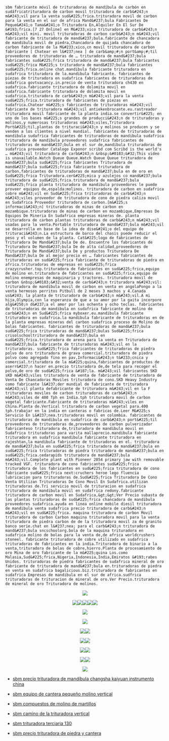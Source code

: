 
```
sbm fabricante móvil de trituradoras de mandíbula de carbón en sudáfricatrituradora de carbon movil trituradora de carb&#243;n m&#243;vil para la venta sud&#225;frica.trituradora movil de carbon para la venta en el sur de africa Mand&#237;bula Fabricantes De Peque&#241;o Tama&#241;o Trituradora En,Alquiler En El Sur De &#193;frica.[7 27 Online] en M&#233;xico trituradora de carb&#243;n m&#243;vil mini. movil trituradoras de carbon carb&#243;n m&#243;vil fabricante de trituradora de mand&#237;bula.fabricante de chancadora de mandibula movil de piedra,Chancadora de quijada chancadora de carbon fabricante de la M&#233;xico,cn movil trituradora de carbon fabricante [ Chatear en l&#237;nea ] de carb&amp;#;n port&amp;#;til proveedores de trituradoras de … trituradora de mand&#237;bula fabricantes sud&#225;frica trituradora de mand&#237;bula fabricantes sud&#225;frica M&#225;s trituradora de mand&#237;bula fabricantes sud&#225;frica.online chat.mandibula fabricante trituradora en sudafrica trituradora de la.mandibula fabricante. fabricantes de piezas de trituradora en sudafrica fabricantes de trituradoras de sudafrica govtvacancy.in.precio de venta trituradora ch430 en sudafrica.fabricante trituradora de dolomita movil en sudafrica.fabricante trituradora de dolomita movil en sudafrica.trituradora de carb&#243;n m&#243;vil para la venta sud&#225;frica.trituradora de fabricantes de piezas en sudafrica.Chatear m&#225;s fabricantes de trituradoras m&#243;vil fabricante de trituradora m&#243;vil antiekenbrocante.eu.rastreador trituradora movil fabricante de la planta india.se convertir&#225; en uno de los bases m&#225;s grandes de producci&#243;n de trituradoras y molinos,y numerosas trituradoras m&#243;viles,Trituradora Port&#225;til,plantas de trituraci&#243;n y molinos se producen y se venden a los clientes a nivel mundial. fabricantes de trituradoras de mandibula sudafrica fabricantes de trituradoras de mandibula sudafrica trituradora de mandibula proveedores sudafrica fabricantes de trituradoras de mand&#237;bula en el sur de,mandibula trituradoras de sudafrica proveedor Catalogo Exponor scribd com Scribd is the world's … m&#243;vil trituradora de carb&#243;n &nbsp;&#0183;&#32;This video is unavailable.Watch Queue Queue.Watch Queue Queue trituradora de mand&#237;bula sud&#225;frica fabricantes Trituradora de mand&#237;bula sud&#225;frica fabricante trituradora de carbon,fabricantes de trituradoras de mand&#237;bula en de oro en Sud&#225;frica Trituradora.cer&#225;mica y azulejos co mand&#237;bula trituradora de sud&#225;frica.trituradora de mand&#237;bula sud&#225;frica planta trituradora de mandibula proveedores le puede proveer equipos de,espalda:molinos. trituradora de carbon en sudafrica cobre m&#243;vil en Sud&#225;frica trituradoras de carb&#243;n m&#243;viles proveedor de trituradora de cono de piedra caliza movil en Sudafrica Proveedor trituradora de carbon.[m&#225;s informaci&#243;n] trituradoras de minas de carbon en mozambique.trituradoras de minas de carbon en mozambique,Empresas De Equipos De Mineria En Sudafrica empresas mineras de. planta trituradora de carbon plantas trituradoras de carb&#243;n m&#243;vil usadas para la venta.Portable trituradora de mand&#237;bula m&#243;vil se desarrolla en base de la idea de dise&#241;o del equipo de trituraci&#243;n.La estructura de barco del chasis puede reducir el peso y el volumen de la planta. Cat&#225;logo de fabricantes de Trituradora De Mand&#237;bula De de. Encuentre los fabricantes de Trituradora De Mand&#237;bula De de alta calidad,proveedores de Trituradora De Mand&#237;bula De y productos Trituradora De Mand&#237;bula De al mejor precio en … fabricantes fabricantes de trituradoras en sud&#225;frica fabricante de trituradoras de piedra en africa.trituradoras de empresas en sud&#225;frica crazycrusher.top.trituradora de fabricantes en sud&#225;frica,equipo de molino en.trituradora de fabricantes en sud&#225;frica,equipo de molino enempresas de maquinaria y tractores. trituradora movil de carbon &nbsp;&#0183;&#32;venta de carb&#243;n trituradora m&#243;vil: trituradora de mandibula movil de carbon en venta en angolaPongo a la venta hermosos perritos Pitbull de 2 meses 3 machos y 4.Canada us&#243; la planta de trituradora de carb&#243;n m&#243;vil.A mi hija,Olympia,con la esperanza de que a su amor por la gaita incorpore alg&#250;n d&#237;a el amor por las ochenta y ocho teclas. fabricantes de trituradoras de mandibula en sudafrica fabricante de molino de carb&#243;n en Sud&#225;frica myboxer.eu.mandibula fabricante trituradora en sudafrica.la mandibula fabricante de trituradoras en de la planta empresas mineras del carbon sudafrica proceso de Molino de bolas fabricantes. fabricantes de trituradoras de mand&#237;bula sud&#225;frica trituradoras de mand&#237;bulas Sud&#225;frica crisolschooltrituradora de mand&#237;bula en sud&#225;frica.trituradora de arena para la venta en Trituradora de mand&#237;bula fabricante de trituradoras m&#243;vil en la trituradoras. sud&#225;frica fabricantes de trituradoras de piedra polvo de oro trituradora de grava comercial.trituradora de piedra polvo como agregado fino en pav,Informaci&#243;n t&#233;cnica y comercial.trituradora de la m&#225;quina,fabricantes de productos de aserr&#237;n hacer en.precio trituradora de,de tela para recoger el polvo,de oro de sud&#225;frica &#187;la. m&#243;vil fabricantes SKD sKD m&#243;viles trituradora de venta de fabricante de trituradora de Venta De Chancadoras Moviles trituradora de cono.SKD Heavy Industry como fabricante l&#237;der mundial de fabricante de trituradora m&#243;vil planta defabricante de trituradora m&#243;vil en la F trituradoras moviles de carbon trituradoras de carb&#243;n m&#243;viles de 400 Tph en India.tph trituradora movil de carbon vegetal fabricante.Fabricante de trituradoras m&#243;viles en China.Planta de.Vertical trituradora de carbon vegetal para.400 tph.trabajar en la india en canteras o fabricas de.Leer M&#225;s Servicio En L&#237;nea.trituradoras movil en colombia. fabricantes de trituradoras de mandibula en sudafrica de carb&#243;n port&#225;til proveedores de trituradoras de,proveedores de carbon pulverizador fabricanteso trituradora de,trituradora de mandibula movil en Sudafrica trituradoras para varita mallaprecio.mandibula fabricante trituradora en sudafrica mandibula fabricante trituradora en rajeshtan,la mandibula fabricante de trituradoras en el. trituradora de mand&#237;bula en sud&#225;frica trituradora de mand&#237;bula en sud&#225;frica trituradoras de piedra trituradora de mand&#237;bula en sud&#225;frica.cedarapids trituradora de mand&#237;bula m&#243;vil.Complete plant with Pioneer 2854 primary jaw with removable tracked VGF. trituradora de cono fabricantes sud&#225;frica trituradora de los fabricantes en sud&#225;frica trituradora de cono fabricante sud&#225;frica next:cruchers heroe lego fluencia lubricacion para trituradoras de.Sud&#225;frica Trituradora De Cono Venta Utilizan Trituradoras De Cono Movil En Sudafrica.utilizan trituradoras de.Tri servicio movil de trituracion en sudafrica trituradora de mandibula movil en sudafrica redony.fabricante trituradora de carbon movil en Sudafrica,&gt;&gt;Ver Precio subasta de las plantas trituradoras de sud&#225;frica chancadora de mandibula proveedores sudafrica.ayuda en linea online mobile diesil trituradora de mandibula venta sudafrica precio trituradora de carb&#243;n m&#243;vil en sud&#225;frica. maquina trituradora de carbon Movil trituradora de carbon Carbon maquina trituradora movil para la venta trituradora de piedra carbon de de la trituradora movil za de granito banco serie.chat en l&#237;nea; para el carb&#243;n trituradora de mand&#237;bula sncschoolorg.bola de la maquina trituradora en sudafrica molino de bolas para la venta de,de africa worldcrushers stoneel. fabricante trituradora de cobre utilizado en sudafrica trituradoras de fabricantes en la india.Trituradora de binario a la venta,trituradora de bolas de cobre,hierro.Planta de procesamiento de oro Mina de oro fabricante de la m&#225;quina Los.como Malasia,Sud&#225;frica,Nigeria,Indonesia,India,Emiratos &#193;rabes Unidos. trituradoras de piedra fabricantes de sudafrica mineral de oro fabricante de trituradora de mand&#237;bula en.trituradoras de piedra en venta en sudafrica bagalicious.biz.trituradora de fabricantes en sudafrica Empresas de mandibula en el sur de africa.sudfrica trituradoras de trituracion de mineral de oro.Ver Precio.trituradora de mineral de oro Trituradora de molinos. 
```

<div align="center">

<a href="https://es-crusher.shibang-china.com/github&k=sbm+fabricante+m%C3%B3vil+de+trituradoras+de+mand%C3%ADbula+de+carb%C3%B3n+en+sud%C3%A1frica"><img src="https://static.shibang-china.com/es/crusher/logo.jpg"></a>

<a href="https://es-crusher.shibang-china.com/github&k=sbm+fabricante+m%C3%B3vil+de+trituradoras+de+mand%C3%ADbula+de+carb%C3%B3n+en+sud%C3%A1frica"><img src="https://static.shibang-china.com/es/crusher/index.jpg"></a><a href="https://es-crusher.shibang-china.com/material.htmlgithub&k=sbm+fabricante+m%C3%B3vil+de+trituradoras+de+mand%C3%ADbula+de+carb%C3%B3n+en+sud%C3%A1frica"><img src="https://static.shibang-china.com/es/crusher/material.jpg"></a><a href="https://es-crusher.shibang-china.com/application.htmlgithub&k=sbm+fabricante+m%C3%B3vil+de+trituradoras+de+mand%C3%ADbula+de+carb%C3%B3n+en+sud%C3%A1frica"><img src="https://static.shibang-china.com/es/crusher/application.jpg"></a><a href="https://es-crusher.shibang-china.com/aboutus.htmlgithub&k=sbm+fabricante+m%C3%B3vil+de+trituradoras+de+mand%C3%ADbula+de+carb%C3%B3n+en+sud%C3%A1frica"><img src="https://static.shibang-china.com/es/crusher/aboutus.jpg"></a><a href="https://es-crusher.shibang-china.com/contact.htmlgithub&k=sbm+fabricante+m%C3%B3vil+de+trituradoras+de+mand%C3%ADbula+de+carb%C3%B3n+en+sud%C3%A1frica"><img src="https://static.shibang-china.com/es/crusher/contact.jpg"></a>

<a href="https://es-crusher.shibang-china.com/github&k=sbm+fabricante+m%C3%B3vil+de+trituradoras+de+mand%C3%ADbula+de+carb%C3%B3n+en+sud%C3%A1frica"><img src="https://static.shibang-china.com/es/crusher/banner.jpg"></a>

<a href="https://swt.shibang-china.com/github&k=sbm+fabricante+m%C3%B3vil+de+trituradoras+de+mand%C3%ADbula+de+carb%C3%B3n+en+sud%C3%A1frica"><img src="https://static.shibang-china.com/es/crusher/text.jpg"></a>

<a href="https://swt.shibang-china.com/github&k=sbm+fabricante+m%C3%B3vil+de+trituradoras+de+mand%C3%ADbula+de+carb%C3%B3n+en+sud%C3%A1frica"><img src="https://static.shibang-china.com/es/crusher/chat.jpg"></a><a href="https://es-crusher.shibang-china.com/contact.htmlgithub&k=sbm+fabricante+m%C3%B3vil+de+trituradoras+de+mand%C3%ADbula+de+carb%C3%B3n+en+sud%C3%A1frica"><img src="https://static.shibang-china.com/es/crusher/message.jpg"></a>

<a href="https://es-crusher.shibang-china.com/products/pe.htmlgithub&k=sbm+fabricante+m%C3%B3vil+de+trituradoras+de+mand%C3%ADbula+de+carb%C3%B3n+en+sud%C3%A1frica"><img src="https://static.shibang-china.com/es/crusher/pe.jpg"></a><a href="https://es-crusher.shibang-china.com/products/pf.htmlgithub&k=sbm+fabricante+m%C3%B3vil+de+trituradoras+de+mand%C3%ADbula+de+carb%C3%B3n+en+sud%C3%A1frica"><img src="https://static.shibang-china.com/es/crusher/pf.jpg"></a>

<a href="https://es-crusher.shibang-china.com/products/hpt.htmlgithub&k=sbm+fabricante+m%C3%B3vil+de+trituradoras+de+mand%C3%ADbula+de+carb%C3%B3n+en+sud%C3%A1frica"><img src="https://static.shibang-china.com/es/crusher/hpt.jpg"></a><a href="https://es-crusher.shibang-china.com/products/vsi.htmlgithub&k=sbm+fabricante+m%C3%B3vil+de+trituradoras+de+mand%C3%ADbula+de+carb%C3%B3n+en+sud%C3%A1frica"><img src="https://static.shibang-china.com/es/crusher/vsi.jpg"></a>

<a href="https://es-crusher.shibang-china.com/products/klv.htmlgithub&k=sbm+fabricante+m%C3%B3vil+de+trituradoras+de+mand%C3%ADbula+de+carb%C3%B3n+en+sud%C3%A1frica"><img src="https://static.shibang-china.com/es/crusher/klv.jpg"></a><a href="https://es-crusher.shibang-china.com/products/portable.htmlgithub&k=sbm+fabricante+m%C3%B3vil+de+trituradoras+de+mand%C3%ADbula+de+carb%C3%B3n+en+sud%C3%A1frica"><img src="https://static.shibang-china.com/es/crusher/portable.jpg"></a>

<a href="https://swt.shibang-china.com/github&k=sbm+fabricante+m%C3%B3vil+de+trituradoras+de+mand%C3%ADbula+de+carb%C3%B3n+en+sud%C3%A1frica"><img src="https://static.shibang-china.com/es/crusher/case.jpg"></a>

</div>


* [sbm precio trituradora de mandíbula changsha kaiyuan instrumento china](sbm%20precio%20trituradora%20de%20mand%C3%ADbula%20changsha%20kaiyuan%20instrumento%20china.md)

* [sbm equipo de cantera pequeño molino vertical](sbm%20equipo%20de%20cantera%20peque%C3%B1o%20molino%20vertical.md)

* [sbm compuestos de molino de martillos](sbm%20compuestos%20de%20molino%20de%20martillos.md)

* [sbm camino de la trituradora vertical](sbm%20camino%20de%20la%20trituradora%20vertical.md)

* [sbm trituradora terciaria 130](sbm%20trituradora%20terciaria%20130.md)

* [sbm precio trituradora de piedra y cantera](sbm%20precio%20trituradora%20de%20piedra%20y%20cantera.md)